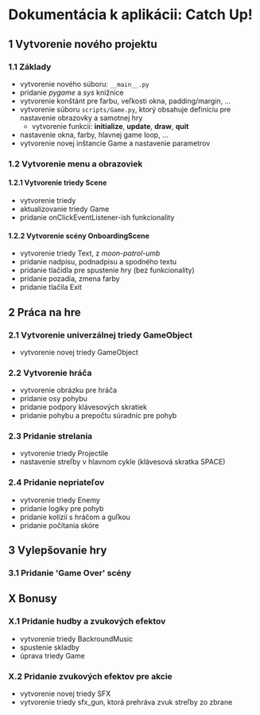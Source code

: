 # Dokumentácia k aplikácii: Catch Up!

## 1 Vytvorenie nového projektu

### 1.1 Základy

- vytvorenie nového súboru: `__main__.py`
- pridanie *pygame* a *sys* knižnice
- vytvorenie konštánt pre farbu, veľkosti okna, padding/margin, ...
- vytvorenie súboru `scripts/Game.py`, ktorý obsahuje definíciu pre nastavenie obrazovky a samotnej hry
  - vytvorenie funkcií: **initialize**, **update**, **draw**, **quit**
- nastavenie okna, farby, hlavnej game loop, ...
- vytvorenie novej inštancie Game a nastavenie parametrov

### 1.2 Vytvorenie menu a obrazoviek

#### 1.2.1 Vytvorenie triedy Scene
- vytvorenie triedy
- aktualizovanie triedy Game
- pridanie onClickEventListener-ish funkcionality

#### 1.2.2 Vytvorenie scény OnboardingScene
- vytvorenie triedy Text, z *moon-patrol-umb*
- pridanie nadpisu, podnadpisu a spodného textu
- pridanie tlačidla pre spustenie hry (bez funkcionality)
- pridanie pozadia, zmena farby
- pridanie tlačila Exit


## 2 Práca na hre

### 2.1 Vytvorenie univerzálnej triedy GameObject
- vytvorenie novej triedy GameObject

### 2.2 Vytvorenie hráča
- vytvorenie obrázku pre hráča
- pridanie osy pohybu
- pridanie podpory klávesových skratiek
- pridanie pohybu a prepočtu súradníc pre pohyb

### 2.3 Pridanie strelania
- vytvorenie triedy Projectile
- nastavenie streľby v hlavnom cykle (klávesová skratka SPACE)

### 2.4 Pridanie nepriateľov
- vytvorenie triedy Enemy
- pridanie logiky pre pohyb
- pridanie kolízií s hráčom a guľkou
- pridanie počítania skóre

## 3 Vylepšovanie hry

### 3.1 Pridanie 'Game Over' scény

<!-- ## 3 Logika hr -->

## X Bonusy

### X.1 Pridanie hudby a zvukových efektov
- vytvorenie triedy BackroundMusic
- spustenie skladby
- úprava triedy Game

### X.2 Pridanie zvukových efektov pre akcie
- vytvorenie novej triedy SFX
- vytvorenie triedy sfx_gun, ktorá prehráva zvuk streľby zo zbrane